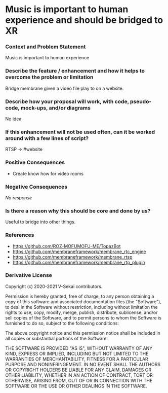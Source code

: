 # Music is important to human experience and should be bridged to XR

### Context and Problem Statement

Music is important to human experience

### Describe the feature / enhancement and how it helps to overcome the problem or limitation

Bridge membrane given a video file play to on a website.

### Describe how your proposal will work, with code, pseudo-code, mock-ups, and/or diagrams

No idea

### If this enhancement will not be used often, can it be worked around with a few lines of script?

RTSP -> #website

### Positive Consequences

- Create know how for video rooms

### Negative Consequences

_No response_

### Is there a reason why this should be core and done by us?

Useful to bridge into other things.

### References

- https://github.com/ROZ-MOFUMOFU-ME/TopazBot
- https://github.com/membraneframework/membrane_rtc_engine
- https://github.com/membraneframework/membrane_rtsp
- https://github.com/membraneframework/membrane_rtp_plugin

### Derivative License

Copyright (c) 2020-2021 V-Sekai contributors.

Permission is hereby granted, free of charge, to any person obtaining a copy
of this software and associated documentation files (the "Software"), to deal
in the Software without restriction, including without limitation the rights
to use, copy, modify, merge, publish, distribute, sublicense, and/or sell
copies of the Software, and to permit persons to whom the Software is
furnished to do so, subject to the following conditions:

The above copyright notice and this permission notice shall be included in all
copies or substantial portions of the Software.

THE SOFTWARE IS PROVIDED "AS IS", WITHOUT WARRANTY OF ANY KIND, EXPRESS OR
IMPLIED, INCLUDING BUT NOT LIMITED TO THE WARRANTIES OF MERCHANTABILITY,
FITNESS FOR A PARTICULAR PURPOSE AND NONINFRINGEMENT. IN NO EVENT SHALL THE
AUTHORS OR COPYRIGHT HOLDERS BE LIABLE FOR ANY CLAIM, DAMAGES OR OTHER
LIABILITY, WHETHER IN AN ACTION OF CONTRACT, TORT OR OTHERWISE, ARISING FROM,
OUT OF OR IN CONNECTION WITH THE SOFTWARE OR THE USE OR OTHER DEALINGS IN THE
SOFTWARE.
